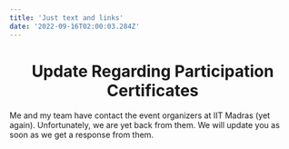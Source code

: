 ```yaml
---
title: 'Just text and links'
date: '2022-09-16T02:00:03.284Z'
---
```


<h1 align="center">
  Update Regarding Participation Certificates
</h1>

Me and my team have contact the event organizers at IIT Madras (yet again). Unfortunately, we are yet back from them. We will update you as soon as we get a response from them.